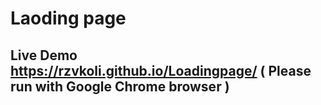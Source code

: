 # Laoding page
## Live Demo https://rzvkoli.github.io/Loadingpage/ ( **Please run with Google Chrome browser** )
